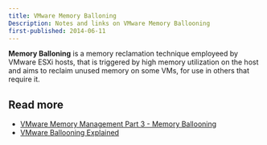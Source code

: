 ```yaml
---
title: VMware Memory Balloning
Description: Notes and links on VMware Memory Ballooning
first-published: 2014-06-11
---
```


**Memory Balloning** is a memory reclamation technique employeed by 
VMware ESXi hosts, that is triggered by high memory utilization on the 
host and aims to reclaim unused memory on some VMs, for use in others 
that require it.

Read more
---------

*   [VMware Memory Management Part 3 - Memory Ballooning](http://www.vmwarearena.com/2014/05/vmware-memory-management-part-3-memory-ballooning.html)
*   [VMware Ballooning Explained](http://theithollow.com/2012/12/vmware-ballooning-explained/)
